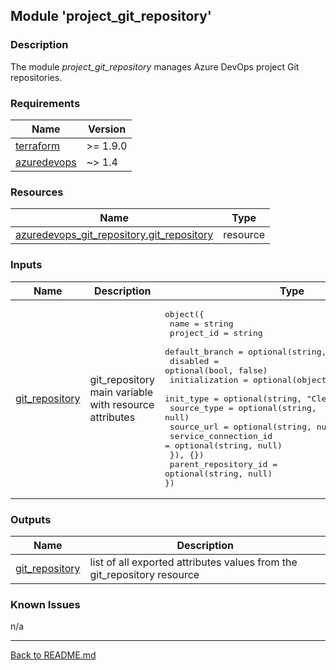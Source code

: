 ## Module 'project_git_repository'

### Description

The module <i>project_git_repository</i> manages Azure DevOps project Git repositories.  

### Requirements

| Name | Version |
|------|---------|
| <a name="requirement_terraform"></a> [terraform](#requirement\_terraform) | >= 1.9.0 |
| <a name="requirement_azuredevops"></a> [azuredevops](#requirement\_azuredevops) | ~> 1.4 |

### Resources

| Name | Type |
|------|------|
| [azuredevops_git_repository.git_repository](https://registry.terraform.io/providers/microsoft/azuredevops/latest/docs/resources/git_repository) | resource |

### Inputs

| Name | Description | Type | Default | Required |
|------|-------------|------|---------|:--------:|
| <a name="input_git_repository"></a> [git_repository](#input\_git\_repository) | git_repository main variable with resource attributes | <pre>object({<br>  name = string<br>  project_id = string<br>  default_branch = optional(string, "refs/heads/main")<br>  disabled = optional(bool, false)<br>  initialization = optional(object({<br>    init_type = optional(string, "Clean")<br>    source_type = optional(string, null)<br>    source_url = optional(string, null)<br>    service_connection_id = optional(string, null)<br>  }), {})<br>  parent_repository_id  = optional(string, null)<br>})</pre> | none | yes |

### Outputs

| Name | Description |
|------|-------------|
| <a name="ouput_git_repository"></a> [git_repository](#output\_git\_repository) | list of all exported attributes values from the git_repository resource |

### Known Issues

n/a  

---  
  
[Back to README.md](../README.md)  
